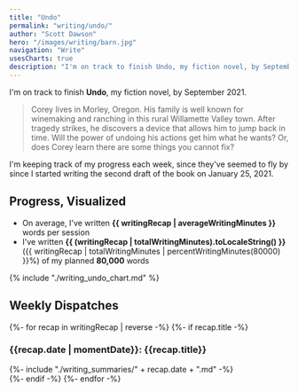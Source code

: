 ```yaml
---
title: "Undo"
permalink: "writing/undo/"
author: "Scott Dawson"
hero: "/images/writing/barn.jpg"
navigation: "Write"
usesCharts: true
description: "I'm on track to finish Undo, my fiction novel, by September 2021. I'm keeping track of my progress each week, since they've seemed to fly by since I started writing the second draft of the book on January 25, 2021."
---
```


I'm on track to finish **Undo**, my fiction novel, by September 2021.

> Corey lives in Morley, Oregon. His family is well known for winemaking and ranching in this rural Willamette Valley town. After tragedy strikes, he discovers a device that allows him to jump back in time. Will the power of undoing his actions get him what he wants? Or, does Corey learn there are some things you cannot fix?

I'm keeping track of my progress each week, since they've seemed to fly by since I started writing the second draft of the book on January 25, 2021.

<h2>Progress, Visualized</h2>

- On average, I've written **{{ writingRecap | averageWritingMinutes }}** words per session
- I've written **{{ (writingRecap | totalWritingMinutes).toLocaleString() }}** ({{ writingRecap | totalWritingMinutes | percentWritingMinutes(80000) }}%) of my planned **80,000** words

{% include "./writing_undo_chart.md" %}

<h2>Weekly Dispatches</h2>

{%- for recap in writingRecap | reverse -%}
    {%- if recap.title -%}
        <h3>{{recap.date | momentDate}}: {{recap.title}}</h3>
        <div class="writing_recap">{%- include "./writing_summaries/" + recap.date + ".md" -%}</div>
    {%- endif -%}
{%- endfor -%}

